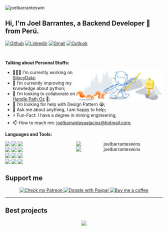 <!-- Your hits or visitors
site: http://hits.dwyl.com or https://visitor-badge.glitch.me
Both apis are in trouble due to the number of requests, if you know any other to register visitors, great
-->
<!-- <p align="left">
  <img alt="ViewCount" src="https://views.whatilearened.today/views/github/onimur/onimur.svg" />
</p> -->

![joelbarranteswin](https://visitor-badge.glitch.me/badge?page_id=joelbarranteswin.joelbarranteswin)

<!-- Your title -->
## Hi, I'm Joel Barrantes, a Backend Developer 🚀 from Perú.

<!-- Your badges
You can use the website to generate badges: https://shields.io/
-->

[![Github](https://img.shields.io/badge/-Github-000?style=flat&logo=Github&logoColor=white)](https://github.com/joelbarranteswins)
[![Linkedin](https://img.shields.io/badge/-LinkedIn-blue?style=flat&logo=Linkedin&logoColor=white)](https://www.linkedin.com/in/joelbarrantespalacios/)
[![Gmail](https://img.shields.io/badge/-Gmail-c14438?style=flat&logo=Gmail&logoColor=white)](mailto:joelbarrantespalacios@gmail.com)
[![Outlook](https://img.shields.io/badge/-Outlook-0078D4?style=flat&logo=Microsoft-Outlook&logoColor=white)](mailto:joel_barrantes_nh@hotmail.com)
<!-- [![Instagram](https://img.shields.io/badge/-Instagram-c13584?style=flat&labelColor=c13584&logo=instagram&logoColor=white)](https://www.instagram.com/murillo_comino/) -->

&nbsp;

<!-- Talking about you -->
**Talking about Personal Stuffs:**

<!-- Any image aligned to the right. Beware the width -->
<img width="55%" align="right" alt="Github" src="./headers/git-header.svg" />

- 👨🏽‍💻 I’m currently working on [SilocyData](https://silocydata.cl/);
- 🌱 I’m currently improving my knowledge about python; 
- 👯 I’m looking to collaborate on [Handle Path Oz](https://github.com/onimur/handle-path-oz) 🤝;
- 🤔 I’m looking for help with Design Pattern 😭;
- 💬 Ask me about anything, I am happy to help;
- ⚡️ Fun-Fact: I have a degree in mining engineering;
- 📫 How to reach me: joelbarrantespalacios@hotmail.com;

**Languages and Tools:** 

<!-- Your github readme stats
You can use this api: https://github.com/anuraghazra/github-readme-stats
-->
<p>
  <a align="center"> <img width="55%" align="right" src="https://github-readme-stats.vercel.app/api/top-langs/?username=joelbarranteswins&layout=compact" alt="joelbarranteswins">
  </a>


  <a align="center"> <img width="55%" align="right" src="https://github-readme-stats.vercel.app/api?username=joelbarranteswins&show_icons=true" alt="joelbarranteswins" />
  </a>
  <!-- Your languages and tools. Be careful with the alignment. 
  You can use this sites to get logos: https://www.vectorlogo.zone or https://simpleicons.org/
  -->
  <code><img width="10%" src="https://www.vectorlogo.zone/logos/python/python-ar21.svg"></code>
  <code><img width="4%" src="https://upload.wikimedia.org/wikipedia/commons/0/0d/C_Sharp_wordmark.svg"></code>
  <code><img width="10%" src="https://www.vectorlogo.zone/logos/javascript/javascript-ar21.svg"></code>
  <br />
  <code><img width="10%" src="https://www.vectorlogo.zone/icons/fastapi/fastapi-ar21.svg"></code>
  <code><img width="10%" src="https://www.vectorlogo.zone/logos/circleci/circleci-ar21.svg"></code>
  <code><img width="10%" src="https://www.vectorlogo.zone/logos/json/json-ar21.svg"></code>
  <br />
  <code><img width="10%" src="https://www.vectorlogo.zone/logos/mysql/mysql-ar21.svg"></code>
  <code><img width="10%" src="https://www.vectorlogo.zone/logos/sqlite/sqlite-ar21.svg"></code>
  <code><img width="10%" src="https://www.vectorlogo.zone/logos/firebase/firebase-ar21.svg"></code>
  <br />
  <code><img width="10%" src="https://www.vectorlogo.zone/logos/git-scm/git-scm-ar21.svg"></code>
  <code><img width="10%" src="https://www.vectorlogo.zone/logos/yaml/yaml-ar21.svg"></code>
  <code><img width="10%" src="https://www.vectorlogo.zone/logos/gnu_bash/gnu_bash-ar21.svg"></code>
</p>



## Support me
<!-- Your support, if you have it 
I created these images, feel free to use them.
-->
<p align="center">
  <a href="" target="_blank">
    <img width="18%" alt="Check my Patreon" src="https://raw.githubusercontent.com/onimur/.github/master/.resources/support-patreon.png"/>
  </a>
  <a href="" target="_blank">
      <img width="18%" alt="Donate with Paypal" src="https://raw.githubusercontent.com/onimur/.github/master/.resources/support-paypal.png"/>
  </a>
  <a href="" target="_blank">
      <img width="18%" alt="Buy me a coffee" src="https://raw.githubusercontent.com/onimur/.github/master/.resources/support-buy-coffee.png"/>
  </a>
</p>

---

## Best projects

<!-- Its main projects -->
<p align="center">
  <a href="https://github.com/joelbarranteswins/Platzi-Courses">
    <img align="center" src="https://github-readme-stats.vercel.app/api/pin/?username=joelbarranteswins&repo=Platzi-Courses" />
  </a>
  <!-- <a href="https://github.com/onimur/circleci-github-changelog-generator">
    <img align="center" src="https://github-readme-stats.vercel.app/api/pin/?username=onimur&repo=circleci-github-changelog-generator" />
  </a> -->
</p>

<!-- This readme was created by Murillo Comino - https://github.com/onimur -->
